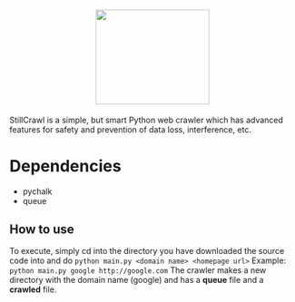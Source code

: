 # <center><img src="https://i.imgur.com/HpEAvw1.png" width=200 height=166.65></center>

StillCrawl is a simple, but smart Python web crawler which has advanced features for safety and prevention of data loss, interference, etc.


# Dependencies

- pychalk
- queue

## How to use

To execute, simply cd into the directory you have downloaded the source code into and do `python main.py <domain name> <homepage url>`
Example: `python main.py google http://google.com` The crawler makes a new directory with the domain name (google) and has a **queue** file and a **crawled** file.
